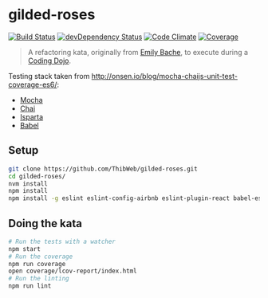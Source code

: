 gilded-roses
============

[![Build Status](https://img.shields.io/travis/ThibWeb/gilded-roses.svg?style=flat-square)](https://travis-ci.org/ThibWeb/gilded-roses) [![devDependency Status](https://img.shields.io/david/dev/ThibWeb/gilded-roses.svg?style=flat-square)](https://david-dm.org/ThibWeb/gilded-roses) [![Code Climate](https://img.shields.io/codeclimate/github/ThibWeb/gilded-roses.svg?style=flat-square)](https://codeclimate.com/github/ThibWeb/gilded-roses) [![Coverage](https://img.shields.io/codeclimate/coverage/github/ThibWeb/gilded-roses.svg?style=flat-square)](https://codeclimate.com/github/ThibWeb/gilded-roses/coverage)


> A refactoring kata, originally from [Emily Bache](https://github.com/emilybache/Refactoring-Katas), to execute during a [Coding Dojo](http://codingdojo.org/).

Testing stack taken from http://onsen.io/blog/mocha-chaijs-unit-test-coverage-es6/:

- [Mocha](https://mochajs.org/)
- [Chai](http://chaijs.com/)
- [Isparta](https://github.com/douglasduteil/isparta)
- [Babel](https://babeljs.io/)

## Setup

```sh
git clone https://github.com/ThibWeb/gilded-roses.git
cd gilded-roses/
nvm install
npm install
npm install -g eslint eslint-config-airbnb eslint-plugin-react babel-eslint
```

## Doing the kata

```sh
# Run the tests with a watcher
npm start
# Run the coverage
npm run coverage
open coverage/lcov-report/index.html
# Run the linting
npm run lint
```
